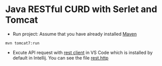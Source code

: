 # Java RESTful CURD with Serlet and Tomcat

- Run project: Assume that you have already installed [Maven](https://maven.apache.org/install.html)

```shell
mvn tomcat7:run
```

- Excute API request with [rest client](https://marketplace.visualstudio.com/items?itemName=humao.rest-client) in VS Code which is installed by default in Intellij.
You can see the file [rest.http](./rest.http)
